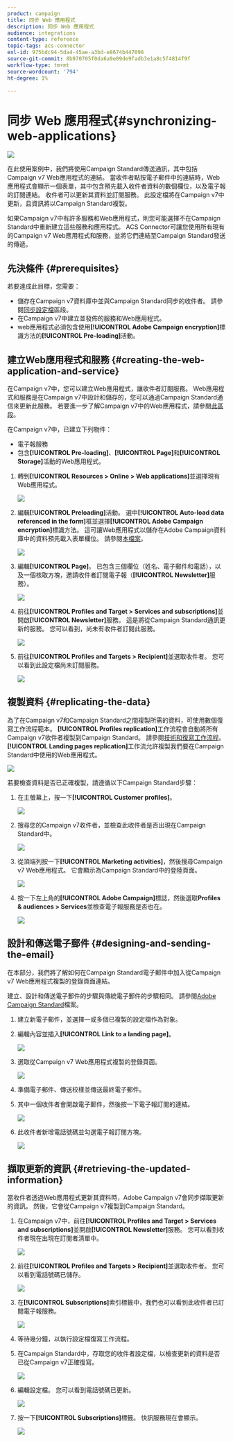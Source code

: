 ```yaml
---
product: campaign
title: 同步 Web 應用程式
description: 同步 Web 應用程式
audience: integrations
content-type: reference
topic-tags: acs-connector
exl-id: 975bdc94-5da4-45ae-a3bd-e8674b447098
source-git-commit: 8b970705f0da6a9e09de9fadb3e1a8c5f4814f9f
workflow-type: tm+mt
source-wordcount: '794'
ht-degree: 1%

---
```


# 同步 Web 應用程式{#synchronizing-web-applications}

![](../../assets/v7-only.svg)

在此使用案例中，我們將使用Campaign Standard傳送通訊，其中包括Campaign v7 Web應用程式的連結。 當收件者點按電子郵件中的連結時，Web應用程式會顯示一個表單，其中包含預先載入收件者資料的數個欄位，以及電子報的訂閱連結。 收件者可以更新其資料並訂閱服務。 此設定檔將在Campaign v7中更新，且資訊將以Campaign Standard複製。

如果Campaign v7中有許多服務和Web應用程式，則您可能選擇不在Campaign Standard中重新建立這些服務和應用程式。 ACS Connector可讓您使用所有現有的Campaign v7 Web應用程式和服務，並將它們連結至Campaign Standard發送的傳遞。

## 先決條件 {#prerequisites}

若要達成此目標，您需要：

* 儲存在Campaign v7資料庫中並與Campaign Standard同步的收件者。 請參閱[同步設定檔](../../integrations/using/synchronizing-profiles.md)區段。
* 在Campaign v7中建立並發佈的服務和Web應用程式。
* web應用程式必須包含使用&#x200B;**[!UICONTROL Adobe Campaign encryption]**&#x200B;標識方法的&#x200B;**[!UICONTROL Pre-loading]**&#x200B;活動。

## 建立Web應用程式和服務 {#creating-the-web-application-and-service}

在Campaign v7中，您可以建立Web應用程式，讓收件者訂閱服務。 Web應用程式和服務是在Campaign v7中設計和儲存的，您可以通過Campaign Standard通信來更新此服務。 若要進一步了解Campaign v7中的Web應用程式，請參閱[此區段](../../web/using/adding-fields-to-a-web-form.md#subscription-checkboxes)。

在Campaign v7中，已建立下列物件：

* 電子報服務
* 包含&#x200B;**[!UICONTROL Pre-loading]**、**[!UICONTROL Page]**&#x200B;和&#x200B;**[!UICONTROL Storage]**&#x200B;活動的Web應用程式。

1. 轉到&#x200B;**[!UICONTROL Resources > Online > Web applications]**&#x200B;並選擇現有Web應用程式。

   ![](assets/acs_connect_lp_2.png)

1. 編輯&#x200B;**[!UICONTROL Preloading]**&#x200B;活動。 選中&#x200B;**[!UICONTROL Auto-load data referenced in the form]**&#x200B;框並選擇&#x200B;**[!UICONTROL Adobe Campaign encryption]**&#x200B;標識方法。 這可讓Web應用程式以儲存在Adobe Campaign資料庫中的資料預先載入表單欄位。 請參閱[本檔案](../../web/using/publishing-a-web-form.md#pre-loading-the-form-data)。

   ![](assets/acs_connect_lp_4.png)

1. 編輯&#x200B;**[!UICONTROL Page]**。 已包含三個欄位（姓名、電子郵件和電話），以及一個核取方塊，邀請收件者訂閱電子報（**[!UICONTROL Newsletter]**&#x200B;服務）。

   ![](assets/acs_connect_lp_3.png)

1. 前往&#x200B;**[!UICONTROL Profiles and Target > Services and subscriptions]**&#x200B;並開啟&#x200B;**[!UICONTROL Newsletter]**&#x200B;服務。 這是將從Campaign Standard通訊更新的服務。 您可以看到，尚未有收件者訂閱此服務。

   ![](assets/acs_connect_lp_5.png)

1. 前往&#x200B;**[!UICONTROL Profiles and Targets > Recipient]**&#x200B;並選取收件者。 您可以看到此設定檔尚未訂閱服務。

   ![](assets/acs_connect_lp_6.png)

## 複製資料 {#replicating-the-data}

為了在Campaign v7和Campaign Standard之間複製所需的資料，可使用數個復寫工作流程範本。 **[!UICONTROL Profiles replication]**&#x200B;工作流程會自動將所有Campaign v7收件者複製到Campaign Standard。 請參閱[技術和復寫工作流程](../../integrations/using/acs-connector-principles-and-data-cycle.md#technical-and-replication-workflows)。 **[!UICONTROL Landing pages replication]**&#x200B;工作流允許複製我們要在Campaign Standard中使用的Web應用程式。

![](assets/acs_connect_lp_1.png)

若要檢查資料是否已正確複製，請遵循以下Campaign Standard步驟：

1. 在主螢幕上，按一下&#x200B;**[!UICONTROL Customer profiles]**。

   ![](assets/acs_connect_lp_7.png)

1. 搜尋您的Campaign v7收件者，並檢查此收件者是否出現在Campaign Standard中。

   ![](assets/acs_connect_lp_8.png)

1. 從頂端列按一下&#x200B;**[!UICONTROL Marketing activities]**，然後搜尋Campaign v7 Web應用程式。 它會顯示為Campaign Standard中的登陸頁面。

   ![](assets/acs_connect_lp_9.png)

1. 按一下左上角的&#x200B;**[!UICONTROL Adobe Campaign]**&#x200B;標誌，然後選取&#x200B;**Profiles &amp; audiences > Services**&#x200B;並檢查電子報服務是否也在。

   ![](assets/acs_connect_lp_10.png)

## 設計和傳送電子郵件 {#designing-and-sending-the-email}

在本部分，我們將了解如何在Campaign Standard電子郵件中加入從Campaign v7 Web應用程式複製的登錄頁面連結。

建立、設計和傳送電子郵件的步驟與傳統電子郵件的步驟相同。 請參閱[Adobe Campaign Standard](https://experienceleague.adobe.com/docs/campaign-standard.html?lang=zh-Hant)檔案。

1. 建立新電子郵件，並選擇一或多個已複製的設定檔作為對象。
1. 編輯內容並插入&#x200B;**[!UICONTROL Link to a landing page]**。

   ![](assets/acs_connect_lp_12.png)

1. 選取從Campaign v7 Web應用程式複製的登錄頁面。

   ![](assets/acs_connect_lp_13.png)

1. 準備電子郵件、傳送校樣並傳送最終電子郵件。
1. 其中一個收件者會開啟電子郵件，然後按一下電子報訂閱的連結。

   ![](assets/acs_connect_lp_14.png)

1. 此收件者新增電話號碼並勾選電子報訂閱方塊。

   ![](assets/acs_connect_lp_15.png)

## 擷取更新的資訊 {#retrieving-the-updated-information}

當收件者透過Web應用程式更新其資料時，Adobe Campaign v7會同步擷取更新的資訊。 然後，它會從Campaign v7複製到Campaign Standard。

1. 在Campaign v7中，前往&#x200B;**[!UICONTROL Profiles and Target > Services and subscriptions]**&#x200B;並開啟&#x200B;**[!UICONTROL Newsletter]**&#x200B;服務。 您可以看到收件者現在出現在訂閱者清單中。

   ![](assets/acs_connect_lp_16.png)

1. 前往&#x200B;**[!UICONTROL Profiles and Targets > Recipient]**&#x200B;並選取收件者。 您可以看到電話號碼已儲存。

   ![](assets/acs_connect_lp_17.png)

1. 在&#x200B;**[!UICONTROL Subscriptions]**&#x200B;索引標籤中，我們也可以看到此收件者已訂閱電子報服務。

   ![](assets/acs_connect_lp_18.png)

1. 等待幾分鐘，以執行設定檔復寫工作流程。
1. 在Campaign Standard中，存取您的收件者設定檔，以檢查更新的資料是否已從Campaign v7正確復寫。

   ![](assets/acs_connect_lp_19.png)

1. 編輯設定檔。 您可以看到電話號碼已更新。

   ![](assets/acs_connect_lp_20.png)

1. 按一下&#x200B;**[!UICONTROL Subscriptions]**&#x200B;標籤。 快訊服務現在會顯示。

   ![](assets/acs_connect_lp_21.png)
